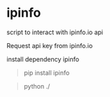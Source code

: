 # ipinfo
script to interact with ipinfo.io api

Request api key from ipinfo.io

install dependency ipinfo
 >pip install ipinfo
 
 >python ./

